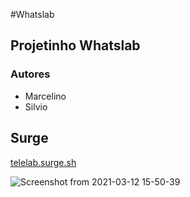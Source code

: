#Whatslab

## Projetinho Whatslab

### Autores
* Marcelino
* Silvio

## Surge
[telelab.surge.sh](http://telelab.surge.sh/)

![Screenshot from 2021-03-12 15-50-39](https://user-images.githubusercontent.com/7757352/110989628-f1115780-8350-11eb-81a7-2d54ded85c79.png)

